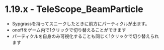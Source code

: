 # 1.19.x - TeleScope_BeamParticle
- Sypgrassを持ってスニークしたときに前方にパーティクルが出ます。
- onoffをゲーム内で1クリックで切り替えることができます
- パーティクルを自身のみ可視化することも同じく1クリックで切り替えられます
